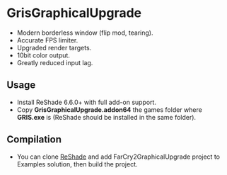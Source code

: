 # GrisGraphicalUpgrade

- Modern borderless window (flip mod, tearing).
- Accurate FPS limiter.
- Upgraded render targets.
- 10bit color output.
- Greatly reduced input lag.

## Usage

- Install ReShade 6.6.0+ with full add-on support.
- Copy **GrisGraphicalUpgrade.addon64** the games folder where **GRIS.exe** is (ReShade should be installed in the same folder).

## Compilation
- You can clone [ReShade](https://github.com/crosire/reshade) and add FarCry2GraphicalUpgrade project to Examples solution, then build the project.